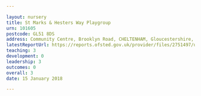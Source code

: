 ```yaml
---

layout: nursery
title: St Marks & Hesters Way Playgroup
urn: 101605
postcode: GL51 8DS
address: Community Centre, Brooklyn Road, CHELTENHAM, Gloucestershire, GL51 8DS
latestReportUrl: https://reports.ofsted.gov.uk/provider/files/2751497/urn/101605.pdf
teaching: 3
development: 0
leadership: 3
outcomes: 0
overall: 3
date: 15 January 2018

---
```

